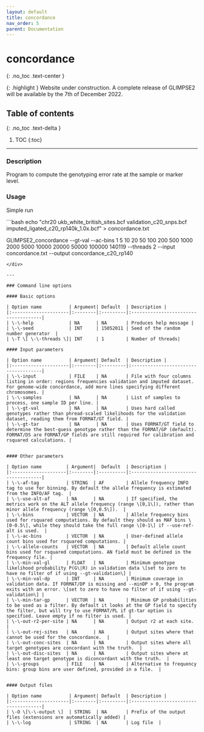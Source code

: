 ```yaml
---
layout: default
title: concordance
nav_order: 5
parent: Documentation
---
```

# concordance
{: .no_toc .text-center }

{: .highlight }
Website under construction. A complete release of GLIMPSE2 will be available by the 7th of December 2022.

## Table of contents
{: .no_toc .text-delta }

1. TOC
{:toc}

---

### Description
Program to compute the genotyping error rate at the sample or marker level.

### Usage
Simple run

<div class="code-example" markdown="1">
```bash
echo "chr20 ukb_white_british_sites.bcf validation_c20_snps.bcf imputed_ligated_c20_rp140k_1.0x.bcf" > concordance.txt

GLIMPSE2_concordance --gt-val --ac-bins 1 5 10 20 50 100 200 500 1000 2000 5000 10000  20000 50000 100000 140119 --threads 2 --input concordance.txt --output concordance_c20_rp140
```
</div>

---

### Command line options

#### Basic options

| Option name 	       | Argument| Default  | Description |
|:---------------------|:--------|:---------|:-------------------------------------|
| \-\-help             | NA      | NA       | Produces help message |
| \-\-seed             | INT     | 15052011 | Seed of the random number generator  |
| \-T \[ \-\-threads \]| INT     | 1        | Number of threads|

#### Input parameters

| Option name 	       | Argument| Default  | Description |
|:---------------------|:--------|:---------|:-------------------------------------|
| \-\-input            | FILE    | NA       | File with four columns listing in order: regions frequencies validation and imputed dataset. For genome-wide concordance, add more lines specifying different chromosomes. |
| \-\-samples          | NA      | NA       | List of samples to process, one sample ID per line. |
| \-\-gt-val           | NA      | NA       | Uses hard called genotypes rather than phread-scaled likelihoods for the validation dataset, reading them from FORMAT/GT field. |
| \-\-gt-tar           | NA      | NA       | Uses FORMAT/GT field to determine the best-guess genotype rather than the FORMAT/GP (default). FORMAT/DS are FORMAT/GP fields are still required for calibration and rsquared calculations. |


#### Other parameters

| Option name 	      | Argument|  Default  | Description |
|:--------------------|:--------|:----------|:-------------------------------------|
| \-\-af-tag          | STRING  | AF        | Allele frequency INFO tag to use for binning. By default the allele frequency is estimated from the INFO/AF tag.  |
| \-\-use-alt-af      | NA      | NA        | If specified, the metrics work on the ALT allele frequency (range \[0,1\]), rather than minor allele frequency (range \[0,0.5\]).  |
| \-\-bins            | VECTOR  | NA        | Allele frequency bins used for rsquared computations. By default they should as MAF bins \[0-0.5\], while they should take the full range \[0-1\] if --use-ref-alt is used.  |
| \-\-ac-bins         | VECTOR  | NA        | User-defined allele count bins used for rsquared computations. |
| \-\-allele-counts   | VECTOR  | NA        | Default allele count bins used for rsquared computations. AN field must be defined in the frequency file. |
| \-\-min-val-gl      | FLOAT   | NA        | Minimum genotype likelihood probability P(G\|R) in validation data \[set to zero to have no filter of if using --gt-validation\] |
| \-\-min-val-dp      | INT     | NA        | Minimum coverage in validation data. If FORMAT/DP is missing and --minDP > 0, the program exits with an error. \[set to zero to have no filter of if using --gt-validation\] |
| \-\-min-tar-gp      | VECTOR  | NA        | Minimum GP probabilities to be used as a filter. By default it looks at the GP field to specify the filter, but will try to use FORMAT/PL if gt-tar option is specified. Leave empty if no filter is used. |
| \-\-out-r2-per-site | NA      | NA        | Output r2 at each site. |
| \-\-out-rej-sites   | NA      | NA        | Output sites where that cannot be used for the concordance.  |
| \-\-out-conc-sites  | NA      | NA        | Output sites where all target genotypes are concordant with the truth.  |
| \-\-out-disc-sites  | NA      | NA        | Output sites where at least one target genotype is diconcordant with the truth.  |
| \-\-groups          | FILE    | NA        | Alternative to frequency bins: group bins are user defined, provided in a file.  |


#### Output files

| Option name 	       | Argument| Default  | Description |
|:---------------------|:--------|:---------|:-------------------------------------|
| \-O \[\-\-output \]  | STRING  | NA       | Prefix of the output files (extensions are automatically added) |
| \-\-log              | STRING  | NA       | Log file  |

